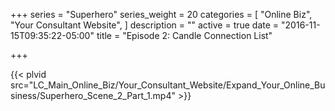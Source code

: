 +++
series = "Superhero"
series_weight = 20
categories = [
  "Online Biz",
  "Your Consultant Website",
]
description = ""
active = true
date = "2016-11-15T09:35:22-05:00"
title = "Episode 2: Candle Connection List"

+++

{{< plvid src="LC_Main_Online_Biz/Your_Consultant_Website/Expand_Your_Online_Business/Superhero_Scene_2_Part_1.mp4" >}}
